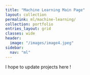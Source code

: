 ```yaml
---
title: "Machine Learning Main Page"
layout: collection
permalink: ml/machine-learning/
collection: portfolio
entries_layout: grid
classes: wide
header:
  image: "/images/image4.jpeg"
sidebar:
  nav: "ml"
---
```


I hope to update projects here !
